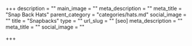 +++
description = ""
main_image = ""
meta_description = ""
meta_title = "Snap Back Hats"
parent_category = "categories/hats.md"
social_image = ""
title = "Snapbacks"
type = ""
url_slug = ""
[seo]
meta_description = ""
meta_title = ""
social_image = ""

+++
